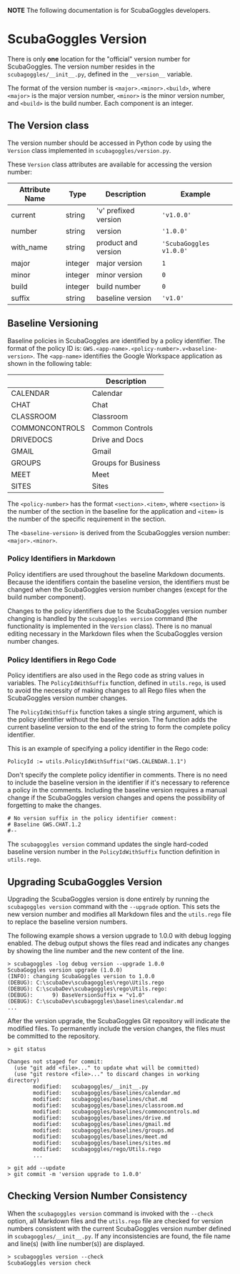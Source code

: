 **NOTE** The following documentation is for ScubaGoggles
developers.

# ScubaGoggles Version

There is only **one** location for the "official" version
number for ScubaGoggles.  The version number resides in the
`scubagoggles/__init__.py`, defined in the `__version__`
variable.

The format of the version number is `<major>.<minor>.<build>`,
where `<major>` is the major version number, `<minor>` is the
minor version number, and `<build>` is the build number.
Each component is an integer.

## The Version class

The version number should be accessed in Python code
by using the `Version` class implemented in
`scubagoggles/version.py`.

These `Version` class attributes are available for accessing the version number:

| Attribute Name | Type    | Description          | Example                 |
|----------------|---------|----------------------|-------------------------|
| current        | string  | 'v' prefixed version | `'v1.0.0' `             |
| number         | string  | version              | `'1.0.0' `              |
| with_name      | string  | product and version  | `'ScubaGoggles v1.0.0'` |
| major          | integer | major version        | `1`                     |
| minor          | integer | minor version        | `0`                     |
| build          | integer | build number         | `0`                     |
| suffix         | string  | baseline version     | `'v1.0'`                |

## Baseline Versioning

Baseline policies in ScubaGoggles are identified by a policy
identifier.  The format of the policy ID is:
`GWS.<app-name>.<policy-number>.v<baseline-version>`.  The
`<app-name>` identifies the Google Workspace application
as shown in the following table:

| <app-name>     | Description         |
|----------------|---------------------|
| CALENDAR       | Calendar            |
| CHAT           | Chat                |
| CLASSROOM      | Classroom           |
| COMMONCONTROLS | Common Controls     |
| DRIVEDOCS      | Drive and Docs      |
| GMAIL          | Gmail               |
| GROUPS         | Groups for Business |
| MEET           | Meet                |
| SITES          | Sites               |

The `<policy-number>` has the format `<section>.<item>`,
where `<section>` is the number of the section in the
baseline for the application and `<item>` is the number of
the specific requirement in the section.

The `<baseline-version>` is derived from the ScubaGoggles
version number: `<major>.<minor>`.

### Policy Identifiers in Markdown

Policy identifiers are used throughout the baseline
Markdown documents.  Because the identifiers contain
the baseline version, the identifiers must be changed
when the ScubaGoggles version number changes (except
for the build number component).

Changes to the policy identifiers due to the ScubaGoggles
version number changing is handled by the
`scubagoggles version` command (the functionality is
implemented in the `Version` class).  There is no
manual editing necessary in the Markdown files when the
ScubaGoggles version number changes.

### Policy Identifiers in Rego Code

Policy identifiers are also used in the Rego code as
string values in variables.  The `PolicyIdWithSuffix`
function, defined in `utils.rego`, is used to avoid the
necessity of making changes to all Rego files when the
ScubaGoggles version number changes.

The `PolicyIdWithSuffix` function takes a single string
argument, which is the policy identifier without the
baseline version.  The function adds the current baseline
version to the end of the string to form the complete
policy identifier.

This is an example of specifying a policy identifier in
the Rego code:

```
PolicyId := utils.PolicyIdWithSuffix("GWS.CALENDAR.1.1")
```

Don't specify the complete policy identifier in comments.
There is no need to include the baseline version in the
identifier if it's necessary to reference a policy in the
comments. Including the baseline version requires a manual change
if the ScubaGoggles version changes and opens the possibility of
forgetting to make the changes.

```
# No version suffix in the policy identifier comment:
# Baseline GWS.CHAT.1.2
#--
```

The `scubagoggles version` command updates the single hard-coded
baseline version number in the `PolicyIdWithSuffix` function definition
in `utils.rego`.

## Upgrading ScubaGoggles Version

Upgrading the ScubaGoggles version is done entirely by running the
`scubagoggles version` command with the `--upgrade` option.  This sets the
new version number and modifies all Markdown files and the `utils.rego` file
to replace the baseline version numbers.

The following example shows a version upgrade to 1.0.0 with debug
logging enabled.  The debug output shows the files read and indicates
any changes by showing the line number and the new content of
the line.

```shell
> scubagoggles -log debug version --upgrade 1.0.0
ScubaGoggles version upgrade (1.0.0)
(INFO): changing ScubaGoggles version to 1.0.0
(DEBUG): C:\scubaDev\scubagoggles\rego\Utils.rego
(DEBUG): C:\scubaDev\scubagoggles\rego\Utils.rego:
(DEBUG):      9) BaseVersionSuffix = "v1.0"
(DEBUG): C:\scubaDev\scubagoggles\baselines\calendar.md
...

```

After the version upgrade, the ScubaGoggles Git repository will indicate
the modified files.  To permanently include the version changes, the
files must be committed to the repository.

```
> git status

Changes not staged for commit:
  (use "git add <file>..." to update what will be committed)
  (use "git restore <file>..." to discard changes in working directory)
        modified:   scubagoggles/__init__.py
        modified:   scubagoggles/baselines/calendar.md
        modified:   scubagoggles/baselines/chat.md
        modified:   scubagoggles/baselines/classroom.md
        modified:   scubagoggles/baselines/commoncontrols.md
        modified:   scubagoggles/baselines/drive.md
        modified:   scubagoggles/baselines/gmail.md
        modified:   scubagoggles/baselines/groups.md
        modified:   scubagoggles/baselines/meet.md
        modified:   scubagoggles/baselines/sites.md
        modified:   scubagoggles/rego/Utils.rego
        ...

> git add --update
> git commit -m 'version upgrade to 1.0.0'
```

## Checking Version Number Consistency

When the `scubagoggles version` command is invoked with the `--check`
option, all Markdown files and the `utils.rego` file are checked for
version numbers consistent with the current ScubaGoggles version number
defined in `scubagoggles/__init__.py`.  If any inconsistencies are found,
the file name and line(s) (with line number(s)) are displayed.

```
> scubagoggles version --check
ScubaGoggles version check
```
